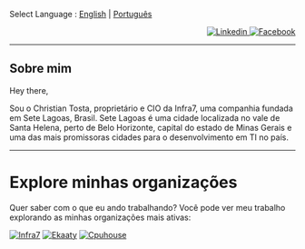 Select Language : [English](README.md) | [Português](README-pt_BR.md)

<p align="right">
  <a href="https://www.linkedin.com/in/christian-tosta/">
    <img src="https://img.shields.io/badge/-Linked--In-%230077B5.svg?style=for-the-badge&logo=linkedin&logoColor=white" alt="Linkedin" />
 </a>

<a href="https://facebook.com/tosta.christian">
    <img src="https://img.shields.io/badge/-Facebook-%232374E1.svg?style=for-the-badge&logo=Facebook&logoColor=white" alt="Facebook" />
 </a>
</p>

***

## Sobre mim

Hey there,

Sou o Christian Tosta, proprietário e CIO da Infra7, uma companhia fundada em Sete Lagoas, Brasil. Sete Lagoas é uma cidade localizada no vale de Santa Helena, perto de Belo Horizonte, 
capital do estado de Minas Gerais e uma das mais promissoras cidades para o desenvolvimento em TI no país.

***

# Explore minhas organizações

Quer saber com o que eu ando trabalhando? Você pode ver meu trabalho explorando as minhas organizações mais ativas:

[![Infra7](https://avatars.githubusercontent.com/u/142295552?s=96&u=5a2def2aa03bb8b3b53decd94960dc80d99d4360&v=4)](https://github.com/infra7ti/)
[![Ekaaty](https://avatars.githubusercontent.com/u/94654987?s=96&u=9b5604c9bec1eb90d0aa07be34c903dc7cebe15f&v=4)](https://github.com/ekaaty/)
[![Cpuhouse](https://avatars.githubusercontent.com/u/69824379?s=96&v=4)](https://github.com/cpuhouse/)
